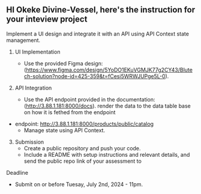 ## HI Okeke Divine-Vessel, here's the instruction for your inteview project

Implement a UI design and integrate it with an API using API Context state management.

1. UI Implementation

   - Use the provided Figma design: (https://www.figma.com/design/5YoDO1EKuVGMJK77g2CY43/Blutech-solution?node-id=425-359&t=fCesi5WRWJUPge5L-0).

2. API Integration
   - Use the API endpoint provided in the documentation: (http://3.88.1.181:8000/docs). render the data to the data table base on how it is fethed from the endpoint

- endpoint: http://3.88.1.181:8000/products/public/catalog
  - Manage state using API Context.

3. Submission
   - Create a public repository and push your code.
   - Include a README with setup instructions and relevant details, and send the public repo link of your assessment to

Deadline

- Submit on or before Tuesay, July 2nd, 2024 - 11pm.